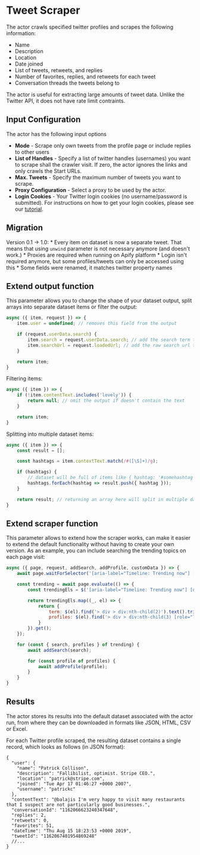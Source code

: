 # Tweet Scraper

The actor crawls specified twitter profiles and scrapes the following information:

- Name
- Description
- Location
- Date joined
- List of tweets, retweets, and replies
- Number of favorites, replies, and retweets for each tweet
- Conversation threads the tweets belong to

The actor is useful for extracting large amounts of tweet data. Unlike the Twitter API, it does not have rate limit contraints.

## Input Configuration

The actor has the following input options

- **Mode** - Scrape only own tweets from the profile page or include replies to other users
- **List of Handles** - Specify a list of twitter handles (usernames) you want to scrape
  shall the crawler visit. If zero, the actor ignores the links and only crawls the Start URLs.
- **Max. Tweets** - Specify the maximum number of tweets you want to scrape.
- **Proxy Configuration** - Select a proxy to be used by the actor.
- **Login Cookies** - Your Twitter login cookies (no username/password is submitted). For instructions on how to get your login cookies, please see our [tutorial](https://apify.com/help-dev/en/articles/1444249-log-in-to-website-by-transferring-cookies-from-web-browser).

## Migration

Version 0.1 -> 1.0:
    * Every item on dataset is now a separate tweet. That means that using `unwind` parameter is not necessary anymore (and doesn't work.)
    * Proxies are required when running on Apify platform
    * Login isn't required anymore, but some profiles/tweets can only be accessed using this
    * Some fields were renamed, it matches twitter property names

## Extend output function

This parameter allows you to change the shape of your dataset output, split arrays into separate dataset items or filter the output:

```js
async ({ item, request }) => {
    item.user = undefined; // removes this field from the output

    if (request.userData.search) {
        item.search = request.userData.search; // add the search term to the output
        item.searchUrl = request.loadedUrl; // add the raw search url to the output
    }

    return item;
}
```

Filtering items:

```js
async ({ item }) => {
    if (!item.contentText.includes('lovely')) {
        return null; // omit the output if doesn't contain the text
    }

    return item;
}
```

Splitting into multiple dataset items:

```js
async ({ item }) => {
    const result = [];

    const hashtags = item.contextText.match(/#([\S]+)/g);

    if (hashtags) {
        // dataset will be full of items like { hashtag: '#somehashtag' }
        hashtags.forEach(hashtag => result.push({ hashtag }));
    }

    return result; // returning an array here will split in multiple dataset items
}
```

## Extend scraper function

This parameter allows to extend how the scraper works, can make it easier to extend the default functionality without having to create your own version. As an example, you can include searching the trending topics on each page visit:

```js
async ({ page, request, addSearch, addProfile, customData }) => {
    await page.waitForSelector('[aria-label="Timeline: Trending now"] [data-testid="trend"]');

    const trending = await page.evaluate(() => {
        const trendingEls = $('[aria-label="Timeline: Trending now"] [data-testid="trend"]');

        return trendingEls.map((_, el) => {
            return {
                term: $(el).find('> div > div:nth-child(2)').text().trim(),
                profiles: $(el).find('> div > div:nth-child(3) [role="link"]').map((_, el) => $(el).text()).get()
            }
        }).get();
    });

    for (const { search, profiles } of trending) {
        await addSearch(search);

        for (const profile of profiles) {
            await addProfile(profile);
        }
    }
}
```

## Results

The actor stores its results into the default dataset associated with the actor run,
from where they can be downloaded in formats like JSON, HTML, CSV or Excel.

For each Twitter profile scraped, the resulting dataset contains a single record, which looks as follows (in JSON format):

```jsonc
{
  "user": {
    "name": "Patrick Collison",
    "description": "Fallibilist, optimist. Stripe CEO.",
    "location": "patrick@stripe.com",
    "joined": "Tue Apr 17 01:46:27 +0000 2007",
    "username": "patrickc"
  },
  "contentText": "@balajis I'm very happy to visit many restaurants that I suspect are not particularly good businesses.",
  "conversationId": "1162066623240347648",
  "replies": 2,
  "retweets": 0,
  "favorites": 51,
  "dateTime": "Thu Aug 15 18:23:53 +0000 2019",
  "tweetId": "1162067401954869248"
  //...
}
```

